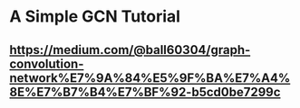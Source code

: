 # A Simple GCN Tutorial
## https://medium.com/@ball60304/graph-convolution-network%E7%9A%84%E5%9F%BA%E7%A4%8E%E7%B7%B4%E7%BF%92-b5cd0be7299c
